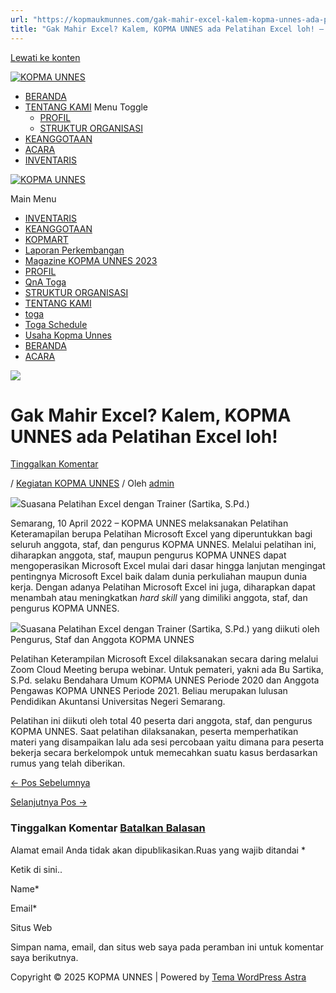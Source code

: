 ```yaml
---
url: "https://kopmaukmunnes.com/gak-mahir-excel-kalem-kopma-unnes-ada-pelatihan-excel-loh/"
title: "Gak Mahir Excel? Kalem, KOPMA UNNES ada Pelatihan Excel loh! – KOPMA UNNES"
---
```


[Lewati ke konten](https://kopmaukmunnes.com/gak-mahir-excel-kalem-kopma-unnes-ada-pelatihan-excel-loh/#content "Lewati ke konten")

[![KOPMA UNNES](https://kopmaukmunnes.com/wp-content/uploads/2021/07/cropped-kopma-unnes.png)](https://kopmaukmunnes.com/)

- [BERANDA](https://kopmaukmunnes.com/)
- [TENTANG KAMI](https://kopmaukmunnes.com/tentang-kami/) Menu Toggle
  - [PROFIL](https://kopmaukmunnes.com/profil/)
  - [STRUKTUR ORGANISASI](https://kopmaukmunnes.com/struktur-organisasi/)
- [KEANGGOTAAN](https://kopmaukmunnes.com/keanggotaan/)
- [ACARA](https://kopmaukmunnes.com/blog/)
- [INVENTARIS](https://kopmaukmunnes.com/inventaris/)

[![KOPMA UNNES](https://kopmaukmunnes.com/wp-content/uploads/2021/07/cropped-kopma-unnes.png)](https://kopmaukmunnes.com/)

Main Menu

- [INVENTARIS](https://kopmaukmunnes.com/inventaris/)
- [KEANGGOTAAN](https://kopmaukmunnes.com/keanggotaan/)
- [KOPMART](https://kopmaukmunnes.com/elementor-1642/)
- [Laporan Perkembangan](https://kopmaukmunnes.com/laporan-perkembangan/)
- [Magazine KOPMA UNNES 2023](https://kopmaukmunnes.com/magazine-kopma-unnes-2023/)
- [PROFIL](https://kopmaukmunnes.com/profil/)
- [QnA Toga](https://kopmaukmunnes.com/jadwal-toga/)
- [STRUKTUR ORGANISASI](https://kopmaukmunnes.com/struktur-organisasi/)
- [TENTANG KAMI](https://kopmaukmunnes.com/tentang-kami/)
- [toga](https://kopmaukmunnes.com/elementor-1661/)
- [Toga Schedule](https://kopmaukmunnes.com/toga-schedule/)
- [Usaha Kopma Unnes](https://kopmaukmunnes.com/usaha-kopma-unnes/)
- [BERANDA](https://kopmaukmunnes.com/)
- [ACARA](https://kopmaukmunnes.com/blog/)

![](https://kopmaukmunnes.com/wp-content/uploads/2022/06/ex1-1-1024x576.png)

# Gak Mahir Excel? Kalem, KOPMA UNNES ada Pelatihan Excel loh!

[Tinggalkan Komentar](https://kopmaukmunnes.com/gak-mahir-excel-kalem-kopma-unnes-ada-pelatihan-excel-loh/#respond)

/ [Kegiatan KOPMA UNNES](https://kopmaukmunnes.com/category/kegiatan-kopma-unnes/) / Oleh [admin](https://kopmaukmunnes.com/author/admin_kopma/ "Lihat seluruh tulisan oleh admin")

![](http://kopma.ukm.unnes.ac.id/wp-content/uploads/2022/06/ex1-1024x576.png)Suasana Pelatihan Excel dengan Trainer (Sartika, S.Pd.)

Semarang, 10 April 2022 – KOPMA UNNES melaksanakan Pelatihan Keteramapilan berupa Pelatihan Microsoft Excel yang diperuntukkan bagi seluruh anggota, staf, dan pengurus KOPMA UNNES. Melalui pelatihan ini, diharapkan anggota, staf, maupun pengurus KOPMA UNNES dapat mengoperasikan Microsoft Excel mulai dari dasar hingga lanjutan mengingat pentingnya Microsoft Excel baik dalam dunia perkuliahan maupun dunia kerja. Dengan adanya Pelatihan Microsoft Excel ini juga, diharapkan dapat menambah atau meningkatkan _hard skill_ yang dimiliki anggota, staf, dan pengurus KOPMA UNNES.

![](http://kopma.ukm.unnes.ac.id/wp-content/uploads/2022/06/ex2-1024x576.png)Suasana Pelatihan Excel dengan Trainer (Sartika, S.Pd.) yang diikuti oleh Pengurus, Staf dan Anggota KOPMA UNNES

Pelatihan Keterampilan Microsoft Excel dilaksanakan secara daring melalui Zoom Cloud Meeting berupa webinar. Untuk pemateri, yakni ada Bu Sartika, S.Pd. selaku Bendahara Umum KOPMA UNNES Periode 2020 dan Anggota Pengawas KOPMA UNNES Periode 2021. Beliau merupakan lulusan Pendidikan Akuntansi Universitas Negeri Semarang.

Pelatihan ini diikuti oleh total 40 peserta dari anggota, staf, dan pengurus KOPMA UNNES. Saat pelatihan dilaksanakan, peserta memperhatikan materi yang disampaikan lalu ada sesi percobaan yaitu dimana para peserta bekerja secara berkelompok untuk memecahkan suatu kasus berdasarkan rumus yang telah diberikan.

[← Pos Sebelumnya](https://kopmaukmunnes.com/badminton-menjadi-perekat-silaturahmi-antar-anggota-kopma-unnes-membergathering/ "BADMINTON MENJADI PEREKAT SILATURAHMI ANTAR ANGGOTA KOPMA UNNES #MemberGathering")

[Selanjutnya Pos →](https://kopmaukmunnes.com/ada-yang-baru-nih-jangan-sampe-ketinggalan-kopmart-kopma-unnes/ "Ada Yang Baru Nih. Jangan Sampe Ketinggalan! #KOPMART KOPMA UNNES")

### Tinggalkan Komentar [Batalkan Balasan](https://kopmaukmunnes.com/gak-mahir-excel-kalem-kopma-unnes-ada-pelatihan-excel-loh/\#respond)

Alamat email Anda tidak akan dipublikasikan.Ruas yang wajib ditandai \*

Ketik di sini..

Name\*

Email\*

Situs Web

Simpan nama, email, dan situs web saya pada peramban ini untuk komentar saya berikutnya.

Copyright © 2025 KOPMA UNNES \| Powered by [Tema WordPress Astra](https://wpastra.com/)